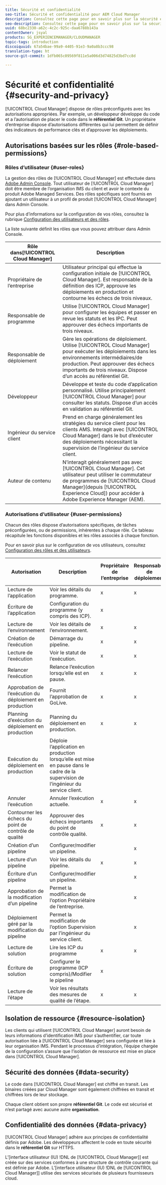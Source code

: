 ```yaml
---
title: Sécurité et confidentialité
seo-title: Sécurité et confidentialité pour AEM Cloud Manager
description: Consultez cette page pour en savoir plus sur la sécurité et la confidentialité de vos ressources (code/artefacts).
seo-description: Consultez cette page pour en savoir plus sur la sécurité et la confidentialité de vos ressources (code/artefacts) grâce à AEM Cloud Manager.
uuid: 68bc2330-a62c-4c2c-925c-daa6788b143a
contentOwner: jsyal
products: SG_EXPERIENCEMANAGER/CLOUDMANAGER
topic-tags: introduction
discoiquuid: 67a54bae-99a9-4405-91e3-9a0a8b3ccc98
translation-type: ht
source-git-commit: 1dfb065c09569f811e5a006d3d74825d3bd7cc8d

---
```



# Sécurité et confidentialité {#security-and-privacy}

[!UICONTROL Cloud Manager] dispose de rôles préconfigurés avec les autorisations appropriées. Par exemple, un développeur développe du code et a l’autorisation de placer le code dans le **référentiel Git**. Un propriétaire d’entreprise dispose d’autorisations différentes qui lui permettent de définir des indicateurs de performance clés et d’approuver les déploiements.

## Autorisations basées sur les rôles {#role-based-permissions}

### Rôles d’utilisateur {#user-roles}

La gestion des rôles de [!UICONTROL Cloud Manager] est effectuée dans [Adobe Admin Console](https://helpx.adobe.com/fr/enterprise/using/admin-console.html). Tout utilisateur de [!UICONTROL Cloud Manager] doit être membre de l’organisation IMS du client et avoir le contexte du produit Adobe Managed Services. Des rôles spécifiques sont fournis en ajoutant un utilisateur à un profil de produit [!UICONTROL Cloud Manager] dans Admin Console.

Pour plus d’informations sur la configuration de vos rôles, consultez la rubrique [Configuration des utilisateurs et des rôles](setting-up-users-and-roles.md).

La liste suivante définit les rôles que vous pouvez attribuer dans Admin Console.

| Rôle **dans**[!UICONTROL Cloud Manager] | **Description** |
|---|---|
| Propriétaire de l’entreprise | Utilisateur principal qui effectue la configuration initiale de [!UICONTROL Cloud Manager]. Est responsable de la définition des ICP, approuve les déploiements en production et contourne les échecs de trois niveaux. |
| Responsable de programme | Utilise [!UICONTROL Cloud Manager] pour configurer les équipes et passer en revue les statuts et les IPC. Peut approuver des échecs importants de trois niveaux. |
| Responsable de déploiement | Gère les opérations de déploiement. Utilise [!UICONTROL Cloud Manager] pour exécuter les déploiements dans les environnements intermédiaires/de production. Peut approuver des échecs importants de trois niveaux. Dispose d’un accès au référentiel Git. |
| Développeur | Développe et teste du code d’application personnalisé. Utilise principalement [!UICONTROL Cloud Manager] pour consulter les statuts. Dispose d’un accès en validation au référentiel Git. |
| Ingénieur du service client | Prend en charge généralement les stratégies du service client pour les clients AMS. Interagit avec [!UICONTROL Cloud Manager] dans le but d’exécuter des déploiements nécessitant la supervision de l’ingénieur du service client. |
| Auteur de contenu | N’interagit généralement pas avec [!UICONTROL Cloud Manager]. Cet utilisateur peut utiliser le commutateur de programmes de [!UICONTROL Cloud Manager](depuis [!UICONTROL Experience Cloud]) pour accéder à Adobe Experience Manager (AEM). |

### Autorisations d’utilisateur {#user-permissions}

Chacun des rôles dispose d’autorisations spécifiques, de tâches préconfigurées, ou de permissions, inhérentes à chaque rôle. Ce tableau récapitule les fonctions disponibles et les rôles associés à chaque fonction.

Pour en savoir plus sur le configuration de vos utilisateurs, consultez [Configuration des rôles et des utilisateurs](setting-up-users-and-roles.md).

| Autorisation | Description | Propriétaire de l’entreprise | Responsable de déploiement | Responsable de programme | Développeur | Ingénieur du service client |
|--- |--- |--- |--- |--- |--- |--- |
| Lecture de l’application | Voir les détails du programme. | x | x | x | x | x |
| Écriture de l’application | Configuration du programme (y compris des ICP). | x |  |  |  |  |
| Lecture de l’environnement | Voir les détails de l’environnement. | x | x | x | x | x |
| Création de l’exécution | Démarrage du pipeline. | x | x | x |  |  |
| Lecture de l’exécution | Voir le statut de l’exécution. | x | x | x | x | x |
| Relancer l’exécution | Relance l’exécution lorsqu’elle est en pause. | x | x | x |  | x |
| Approbation de l’exécution du déploiement en production | Fournit l’approbation de GoLive. | x | x | x |  |  |
| Planning d’exécution du déploiement en production | Planning du déploiement en production. | x | x | x |  | x |
| Exécution du déploiement en production | Déploie l’application en production lorsqu’elle est mise en pause dans le cadre de la supervision de l’ingénieur du service client. |  |  |  |  | x |
| Annuler l’exécution | Annuler l’exécution actuelle. | x | x | x |  |  |
| Contourner les échecs du point de contrôle de qualité | Approuver des échecs importants du point de contrôle qualité. | x | x | x |  |  |
| Création d’un pipeline | Configurer/modifier un pipeline. |  | x |  |  |  |
| Lecture d’un pipeline | Voir les détails du pipeline. | x | x | x | x | x |
| Écriture d’un pipeline | Configurer/modifier un pipeline. |  | x |  |  |  |
| Approbation de la modification d’un pipeline | Permet la modification de l’option Propriétaire de l’entreprise. |  | x |  |  |  |
| Déploiement géré par la modification du pipeline | Permet la modification de l’option Supervision par l’ingénieur du service client. |  | x |  |  |  |
| Lecture de solution | Lire les ICP du programme | x | x | x | x | x |
| Écriture de solution | Configurer le programme (ICP compris)/Modifier le pipeline | x |  |  |  |  |
| Lecture de l’étape | Voir les résultats des mesures de qualité de l’étape. | x | x | x | x | x |

## Isolation de ressource {#resource-isolation}

Les clients qui utilisent [!UICONTROL Cloud Manager] auront besoin de leurs informations d’identification IMS pour s’authentifier, car toute autorisation liée à [!UICONTROL Cloud Manager] sera configurée et liée à leur organisation IMS. Pendant le processus d’intégration, l’équipe chargée de la configuration s’assure que l’isolation de ressource est mise en place dans [!UICONTROL Cloud Manager].

## Sécurité des données {#data-security}

Le code dans [!UICONTROL Cloud Manager] est chiffré en transit. Les binaires créées par Cloud Manager sont également chiffrées en transit et chiffrées lors de leur stockage.

Chaque client obtient son propre **référentiel Git**. Le code est sécurisé et n’est partagé avec aucune autre **organisation**.

## Confidentialité des données {#data-privacy}

[!UICONTROL Cloud Manager] adhère aux principes de confidentialité définis par Adobe. Les développeurs affectent le code en toute sécurité dans le **référentiel Git** sur HTTPS.

L’[interface utilisateur (IU) !DNL de [!UICONTROL Cloud Manager]] est créée sur des services conformes à une structure de contrôle courante qui est définie par Adobe. L’[interface utilisateur (IU) !DNL de [!UICONTROL Cloud Manager]] utilise des services sécurisés de plusieurs fournisseurs cloud.

